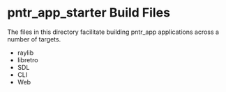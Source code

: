 # pntr_app_starter Build Files

The files in this directory facilitate building pntr_app applications across a number of targets.

- raylib
- libretro
- SDL
- CLI
- Web
